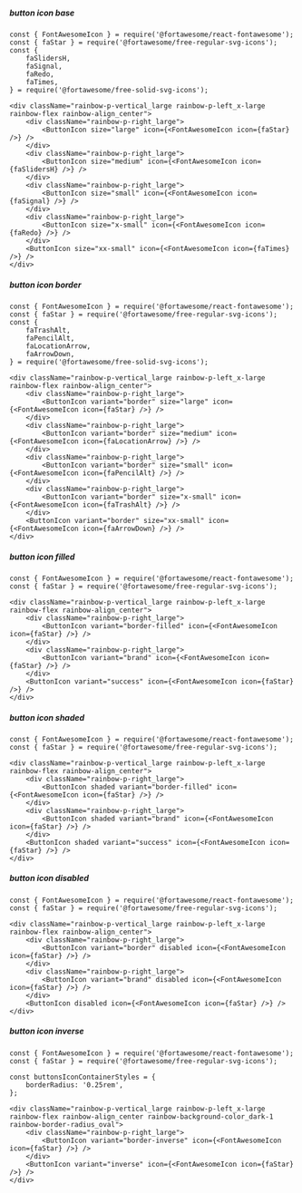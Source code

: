 ##### button icon base

    const { FontAwesomeIcon } = require('@fortawesome/react-fontawesome');
    const { faStar } = require('@fortawesome/free-regular-svg-icons');
    const {
        faSlidersH,
        faSignal,
        faRedo,
        faTimes,
    } = require('@fortawesome/free-solid-svg-icons');

    <div className="rainbow-p-vertical_large rainbow-p-left_x-large rainbow-flex rainbow-align_center">
        <div className="rainbow-p-right_large">
            <ButtonIcon size="large" icon={<FontAwesomeIcon icon={faStar} />} />
        </div>
        <div className="rainbow-p-right_large">
            <ButtonIcon size="medium" icon={<FontAwesomeIcon icon={faSlidersH} />} />
        </div>
        <div className="rainbow-p-right_large">
            <ButtonIcon size="small" icon={<FontAwesomeIcon icon={faSignal} />} />
        </div>
        <div className="rainbow-p-right_large">
            <ButtonIcon size="x-small" icon={<FontAwesomeIcon icon={faRedo} />} />
        </div>
        <ButtonIcon size="xx-small" icon={<FontAwesomeIcon icon={faTimes} />} />
    </div>

##### button icon border

    const { FontAwesomeIcon } = require('@fortawesome/react-fontawesome');
    const { faStar } = require('@fortawesome/free-regular-svg-icons');
    const {
        faTrashAlt,
        faPencilAlt,
        faLocationArrow,
        faArrowDown,
    } = require('@fortawesome/free-solid-svg-icons');

    <div className="rainbow-p-vertical_large rainbow-p-left_x-large rainbow-flex rainbow-align_center">
        <div className="rainbow-p-right_large">
            <ButtonIcon variant="border" size="large" icon={<FontAwesomeIcon icon={faStar} />} />
        </div>
        <div className="rainbow-p-right_large">
            <ButtonIcon variant="border" size="medium" icon={<FontAwesomeIcon icon={faLocationArrow} />} />
        </div>
        <div className="rainbow-p-right_large">
            <ButtonIcon variant="border" size="small" icon={<FontAwesomeIcon icon={faPencilAlt} />} />
        </div>
        <div className="rainbow-p-right_large">
            <ButtonIcon variant="border" size="x-small" icon={<FontAwesomeIcon icon={faTrashAlt} />} />
        </div>
        <ButtonIcon variant="border" size="xx-small" icon={<FontAwesomeIcon icon={faArrowDown} />} />
    </div>

##### button icon filled

    const { FontAwesomeIcon } = require('@fortawesome/react-fontawesome');
    const { faStar } = require('@fortawesome/free-regular-svg-icons');

    <div className="rainbow-p-vertical_large rainbow-p-left_x-large rainbow-flex rainbow-align_center">
        <div className="rainbow-p-right_large">
            <ButtonIcon variant="border-filled" icon={<FontAwesomeIcon icon={faStar} />} />
        </div>
        <div className="rainbow-p-right_large">
            <ButtonIcon variant="brand" icon={<FontAwesomeIcon icon={faStar} />} />
        </div>
        <ButtonIcon variant="success" icon={<FontAwesomeIcon icon={faStar} />} />
    </div>

##### button icon shaded

    const { FontAwesomeIcon } = require('@fortawesome/react-fontawesome');
    const { faStar } = require('@fortawesome/free-regular-svg-icons');

    <div className="rainbow-p-vertical_large rainbow-p-left_x-large rainbow-flex rainbow-align_center">
        <div className="rainbow-p-right_large">
            <ButtonIcon shaded variant="border-filled" icon={<FontAwesomeIcon icon={faStar} />} />
        </div>
        <div className="rainbow-p-right_large">
            <ButtonIcon shaded variant="brand" icon={<FontAwesomeIcon icon={faStar} />} />
        </div>
        <ButtonIcon shaded variant="success" icon={<FontAwesomeIcon icon={faStar} />} />
    </div>

##### button icon disabled

    const { FontAwesomeIcon } = require('@fortawesome/react-fontawesome');
    const { faStar } = require('@fortawesome/free-regular-svg-icons');

    <div className="rainbow-p-vertical_large rainbow-p-left_x-large rainbow-flex rainbow-align_center">
        <div className="rainbow-p-right_large">
            <ButtonIcon variant="border" disabled icon={<FontAwesomeIcon icon={faStar} />} />
        </div>
        <div className="rainbow-p-right_large">
            <ButtonIcon variant="brand" disabled icon={<FontAwesomeIcon icon={faStar} />} />
        </div>
        <ButtonIcon disabled icon={<FontAwesomeIcon icon={faStar} />} />
    </div>

##### button icon inverse

    const { FontAwesomeIcon } = require('@fortawesome/react-fontawesome');
    const { faStar } = require('@fortawesome/free-regular-svg-icons');

    const buttonsIconContainerStyles = {
        borderRadius: '0.25rem',
    };

    <div className="rainbow-p-vertical_large rainbow-p-left_x-large rainbow-flex rainbow-align_center rainbow-background-color_dark-1 rainbow-border-radius_oval">
        <div className="rainbow-p-right_large">
            <ButtonIcon variant="border-inverse" icon={<FontAwesomeIcon icon={faStar} />} />
        </div>
        <ButtonIcon variant="inverse" icon={<FontAwesomeIcon icon={faStar} />} />
    </div>
